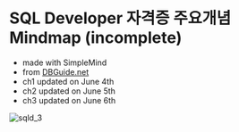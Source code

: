 # SQL Developer 자격증 주요개념 Mindmap (incomplete)
- made with SimpleMind
- from [DBGuide.net](http://www.dbguide.net/db.db?cmd=view&boardUid=&boardConfigUid=9&categoryUid=216&boardIdx=132&boardStep=1)
- ch1 updated on June 4th
- ch2 updated on June 5th
- ch3 updated on June 6th

![sqld_3](https://user-images.githubusercontent.com/28600272/41034135-a9447c56-69c3-11e8-8f22-3c63af70dc7a.png)
